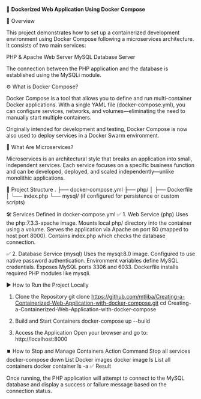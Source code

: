 🐳 **Dockerized Web Application Using Docker Compose**

📌 Overview

This project demonstrates how to set up a containerized development environment using Docker Compose following a microservices architecture.
It consists of two main services:

PHP & Apache Web Server
MySQL Database Server

The connection between the PHP application and the database is established using the MySQLi module.

⚙️ What is Docker Compose?

Docker Compose is a tool that allows you to define and run multi-container Docker applications.
With a single YAML file (docker-compose.yml), you can configure services, networks, and volumes—eliminating the need to manually start multiple containers.

Originally intended for development and testing, Docker Compose is now also used to deploy services in a Docker Swarm environment.

🧩 What Are Microservices?

Microservices is an architectural style that breaks an application into small, independent services.
Each service focuses on a specific business function and can be developed, deployed, and scaled independently—unlike monolithic applications.

📁 Project Structure
.
├── docker-compose.yml
├── php/
│   ├── Dockerfile
│   └── index.php
└── mysql/ (if configured for persistence or custom scripts)


🛠️ Services Defined in docker-compose.yml
✅ 1. Web Service (php)
Uses the php:7.3.3-apache image.
Mounts local php/ directory into the container using a volume.
Serves the application via Apache on port 80 (mapped to host port 8000).
Contains index.php which checks the database connection.

✅ 2. Database Service (mysql)
Uses the mysql:8.0 image.
Configured to use native password authentication.
Environment variables define MySQL credentials.
Exposes MySQL ports 3306 and 6033.
Dockerfile installs required PHP modules like mysqli.

▶️ How to Run the Project Locally
1. Clone the Repository
git clone https://github.com/mtliba/Creating-a-Containerized-Web-Application-with-docker-compose.git
cd Creating-a-Containerized-Web-Application-with-docker-compose

2. Build and Start Containers
docker-compose up --build

3. Access the Application
Open your browser and go to:
http://localhost:8000

⏹️ How to Stop and Manage Containers
Action	Command
Stop all services	docker-compose down
List Docker images	docker image ls
List all containers	docker container ls -a
✅ Result

Once running, the PHP application will attempt to connect to the MySQL database and display a success or failure message based on the connection status.
